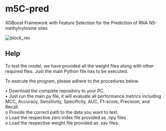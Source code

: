 # m5C-pred
XGBoost Framework with Feature Selection for the Prediction of RNA N5-methylcytosine sites

![block_rev](https://user-images.githubusercontent.com/80881943/210732228-7d68b0ce-eac7-4cbd-ad47-1746b1d8f876.jpg)

## Help
To test the model, we have provided all the weight files along with other required files. Just the main Python file has to be executed.

To execute the program, please adhere to the procedures below.

•	Download the complete repository to your PC.  
•	Just run the main.py file, it will evaluate all performance metrics including MCC, Accuracy, Sensitivity, Specificity, AUC, F1-score, Precision, and Recall.  
  o	Provide the correct path to the data you want to test.  
  o	Load the respective zero index file provided as .npy files  
  o	Load the respective weight file provided as .sav files.
